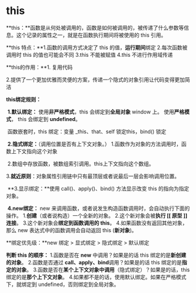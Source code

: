 # this

**this：**函数是从何处被调用的，函数是如何被调用的，被传递了什么参数等信息。这个记录的属性之一，就是在函数执行期间将被使用的 this 引用。

**this 特点：**1.函数的调用方式决定了 this 的值，**运行期间**绑定
                    2.每次函数被调用时 this 的值也可能会不同
                    3.this 不能被赋值
                    4.this 不进行作用域传递

**this的作用：**1. 复用代码

​                       2.提供了一个更加优雅而灵便的方案，传递一个隐式的对象引用让代码变得更加简洁

**this绑定规则：**

​       **1.默认绑定：** 使用**非严格模式**，this 会绑定到**全局对象** window 上。
​                               使用**严格模式**， this 会绑定到 **undefined**。

​                               函数嵌套时，this 绑定：变量 _this、that、self  锁定this，bind() 锁定   

​        **2.隐式绑定：**（调用位置是否有上下文对象。）
​                               1.函数作为对象的方法调用时，函数上下文指向这个对象

​                               2.数组中存放函数，被数组索引调用。this上下文指向这个数组。

​                               3.**就近原则**：对象属性引用链中只有最顶层或者说最后一层会影响调用位置。

​        **3.显示绑定：**使用 call()、apply()、bind() 方法显示改变 this 的指向为指定对象。

​        **4.new绑定：** new 来调用函数，或者说发生构造函数调用时，会自动执行下面的操作。
​                               1.**创建**（或者说构造）一个全新的对象。
​                               2.这个新对象会被**执行 [[ 原型 ]] 连接**。
​                               3.这个新对象会**绑定到函数调用的 this**。
​                               4.如果函数没有返回其他对象，那么 new 表达式中的函数调用会自动返回 this (**新对象**)。

**绑定优先级：**new 绑定 > 显式绑定 > 隐式绑定 > 默认绑定

**判断 this 的顺序：** 1.函数是否在 **new** 中调用？如果是的话 this 绑定的是**新创建的对象**。
                                  2.函数是否通过 **call、apply、bind**调用？如果是的话 this 绑定的是**指定的对象**。
                                  3.函数是否在**某个上下文对象中调用**（隐式绑定）？如果是的话，this 绑定的是**那个上下文对象**。
                                  4.如果都不是的话，使用默认绑定。如果在严格模式下，就绑定到 undefined，否则绑定到全局对象。